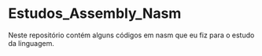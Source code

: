 # Estudos_Assembly_Nasm
Neste repositório contém alguns códigos em nasm que eu fiz para o estudo da linguagem.
